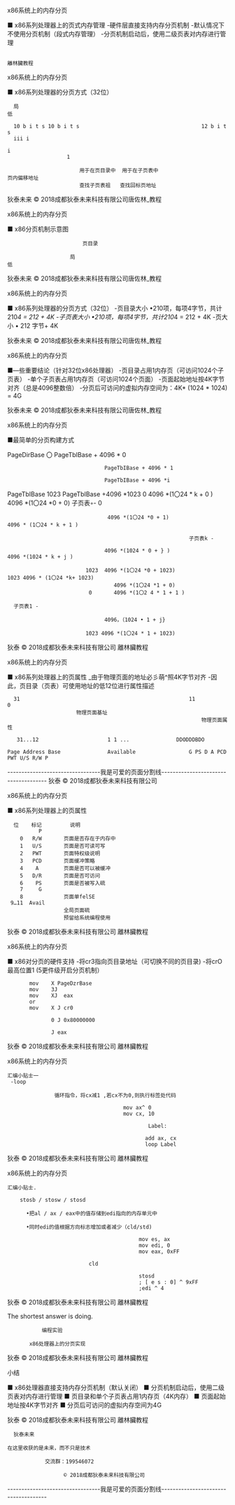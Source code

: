 x86系统上的内存分页

■ x86系列处理器上的页式内存管理
     -硬件层直接支持内存分页机制
     -默认情况下不使用分页机制（段式内存管理）
     -分页机制启动后，使用二级页表对内存进行管理

                                                                                             離林臟教程

x86系统上的内存分页

■ x86系列处理器的分页方式（32位）

      局                                                                                   低

      10 b i t s 10 b i t s                                       12 b i t s
      iii i
                                                                                i
                       1

                           用于在页目录中  用于在子页表中                           页内偏移地址
                           查找子页表祖   查找回标页地址

狄泰未来                               © 2018成都狄泰未来科技有限公司唐佐林_教程

x86系统上的内存分页

■ x86分页机制示意图

                            页目录

                        局                                                                                    低
狄泰未来                               © 2018成都狄泰未来科技有限公司唐佐林_教程

x86系统上的内存分页

■ x86系列处理器的分页方式（32位）
    -页目录大小
         •210项，每项4字节，共计210*4 = 212 + 4K
    -子页表大小
         •210项，每项4字节，共计210*4 = 212 + 4K
    -页大小
         • 212 字节+ 4K

狄泰未来                               © 2018成都狄泰未来科技有限公司唐佐林_教程

x86系统上的内存分页

■—些重要结论（针对32位x86处理器）
    -页目录占用1内存页（可访问1024个子页表）
    -单个子页表占用1内存页（可访问1024个页面）
    -页面起始地址按4K字节对齐（总是4096整数倍）
    -分页后可访问的虚拟内存空间为：4K* (1024 * 1024) = 4G

狄泰未来                               © 2018成都狄泰未来科技有限公司唐佐林_教程

x86系统上的内存分页

■最简单的分页构建方式

PageDirBase                  〇 PageTbIBase + 4096 * 0

                                   PageTbIBase + 4096 * 1

                                   PageTbIBase + 4096 *i

PageTbIBase                  1023  PageTbIBase +4096 *1023            0                   4096 *(1〇24 * k + 0 )
                                        4096 *(1〇24 *0 + 0)
                      子页表◦-   0

                                    4096 *(1〇24 *0 + 1)                                   4096 * (1〇24 * k + 1 )

                                                              子页表k -

                                   4096 *(1024 * 0 + } )                                       4096 *(1024 * k + j )

                             1023  4096 *(1〇24 *0 + 1023)             1023 4096 * (1〇24 *k+ 1023)
                                      4096 *(1〇24 *1 + 0)
                              0       4096 *(1〇2 4 * 1 + 1 )

      子页表1 -

                                   4096，（1024 • 1 + j}

                             1023 4096 *(1〇24 * 1 + 1023)

狄泰                                 © 2018成都狄泰未来科技有限公司                                        離林臟教程

x86系统上的内存分页

■ x86系列处理器上的页属性
    _由于物理页面的地址必彡萌^照4K字节对齐
    -因此，页目录（页表）可使用地址的低12位进行属性描述

      31                                                      11                          0
                          物理页面基址
                                                                  物理页面属性

       31...12                      1 1 ...               DDODDDBDO

    Page Address Base               Available                 G PS D A PCD PWT U/S R/W P

---------------------------------我是可爱的页面分割线-------------------------------------
狄泰         © 2018成都狄泰未来科技有限公司

x86系统上的内存分页

■ x86系列处理器上的页属性

      位    标记         说明
              P
        0   R/W       页面是否存在于内存中
        1   U/S       页面是否可读可写
        2   PWT       页面特权级说明
        3   PCD       页面缓冲策略
        4    A        页面是否可以被缓冲
        5   D/R       页面是否可访问
        6    PS       页面是否被写入硫
        7     G
        8             页面单felSE
     9…11  Avail
                      全局页面硫
                      预留给系统编程使用

狄泰         © 2018成都狄泰未来科技有限公司                                      離林臟教程

x86系统上的内存分页

■ x86对分页的硬件支持
    -将cr3指向页目录地址（可切换不同的页目录)
    -将crO最高位置1 (5更件级开启分页机制）

           mov    X PageDzrBase
           mov    3J
           mov    XJ  eax
           or
           mov    X J cr0

                  0 J 0x80000000

                  J eax

狄泰         © 2018成都狄泰未来科技有限公司                                      離林臟教程

x86系统上的内存分页

    汇编小贴士一
     -loop

                   循环指令，将cx减1 ,若cx不为0,则执行标签处代码

                                         mov ax^ 0
                                         mov cx, 10

                                                 Label:

                                                add ax, cx
                                                loop Label

狄泰         © 2018成都狄泰未来科技有限公司                                      離林臟教程

x86系统上的内存分页

    汇编小贴士.

        stosb / stosw / stosd

          •把al / ax / eax中的值存储到edi指向的内存单元中

          •同时edi的值根据方向标志增加或者减少（cld/std)

                                              mov es, ax
                                              mov edi, 0
                                              mov eax, 0xFF

                              cld

                                              stosd
                                              ; [ e s : 0] ^ 9xFF
                                              ;edi ^ 4

狄泰         © 2018成都狄泰未来科技有限公司                                      離林臟教程

The shortest answer is doing.

               编程实验

           x86处理器上的分页实现

狄泰         © 2018成都狄泰未来科技有限公司                                      離林臟教程

 小结

■ x86处理器直接支持内存分页机制（默认关闭）
■ 分页机制启动后，使用二级页表对内存进行管理
■ 页目录和单个子页表占用1内存页（4K内存）
■ 页面起始地址按4K字节对齐
■ 分页后可访问的虚拟内存空间为4G

狄泰         © 2018成都狄泰未来科技有限公司                                      離林臟教程

      狄泰未来

    在这里收获的是未来，而不只是技术

                交流群：199546072

                      © 2018成都狄泰未来科技有限公司

---------------------------------我是可爱的页面分割线-------------------------------------

